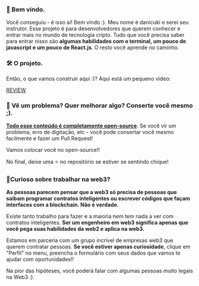 ### 👋 Bem vindo.

Você conseguiu - é isso aí! Bem vindo :). Meu nome é danicuki e serei seu instrutor. Esse projeto é para desenvolvedores que querem conhecer e entrar mais no mundo de tecnologia cripto. Tudo que você precisa saber para entrar nisso são **algumas habilidades com o terminal, um pouco de javascript e um pouco de React.js**. O resto você aprende no caminho.

### 🛠 O projeto. 

Então, o que vamos construir aqui :)? Aqui está um pequeno vídeo:

[REVIEW](https://www.loom.com/share/aeea29580aaa4dd88d8c7bc27f938d63)

### **🤘  Vê um problema? Quer melhorar algo? Conserte você mesmo ;).**

**[Todo esse conteúdo é completamente open-source](https://github.com/w3b3d3v/buildspace-projects/tree/web3dev-version)**. Se você vir um problema, erro de digitação, etc - você pode consertar você mesmo facilmente e fazer um Pull Request!

Vamos colocar você no open-source!!

No final, deixe uma  ⭐  no repositório se estiver se sentindo chique!

### **🚨Curioso sobre trabalhar na web3?**

**As pessoas parecem pensar que a web3 só precisa de pessoas que saibam programar contratos inteligentes ou escrever códigos que façam interfaces com a blockchain. Não é verdade.**

Existe tanto trabalho para fazer e a maioria nem tem nada a ver com contratos inteligentes. **Ser um engenheiro em web3 significa apenas que você pega suas habilidades da web2 e aplica na web3.**

Estamos em parceria com um grupo incrível de empresas web3 que querem contratar pessoas. **Se você estiver apenas curiosidade**, clique em "Perfil" no menu, preencha o formulário com seus dados que vamos te ajudar com oportunidades!!

Na pior das hipóteses, você poderá falar com algumas pessoas muito legais na Web3 :).